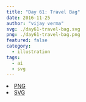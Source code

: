 ```yaml
---
title: "Day 61: Travel Bag"
date: 2016-11-25
author: "vijay verma"
svg: ./day61-travel-bag.svg
png: ./day61-travel-bag.png
featured: false
category:
  - illustration
tags:
  - ai
  - svg
---
```

<li><a href="./day61-travel-bag.png" download className="btn-png">PNG</a></li>
<li><a href="./day61-travel-bag.svg" download className="btn-svg">SVG</a></li>
